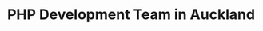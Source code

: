 ---
title: PHP Development Team in Auckland
permalink: /landings/locations/auckland/developer/php
technology: PHP
location: Auckland
---